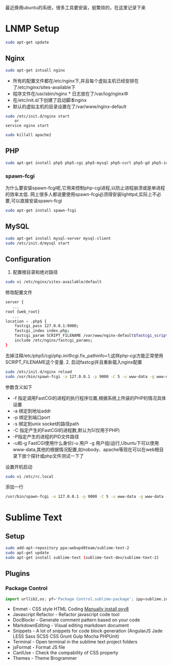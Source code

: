 最近换用ubuntu的系统，很多工具要安装，挺繁琐的，在这里记录下来
# LNMP Setup

``` sh
sudo apt-get update
```
## Nginx

``` sh
sudo apt-get intsall nginx
```
- 所有的配置文件都在/etc/nginx下,并且每个虚拟主机已经安排在了/etc/nginx/sites-available下
- 程序文件在/usr/sbin/nginx \* 日志放在了/var/log/nginx中
- 在/etc/init.d/下创建了启动脚本nginx
- 默认的虚拟主机的目录设置在了/var/www/nginx-default

``` sh
sudo /etc/init.d/nginx start 
    or
service nginx start

sudo killall apache2 
```
## PHP

``` sh
sudo apt-get install php5 php5-cgi php5-mysql php5-curl php5-gd php5-idn php-pear php5-imagick php5-imap php5-mcrypt php5-memcache php5-mhash php5-ming php5-pspell php5-recode php5-snmp php5-tidy php5-xmlrpc php5-sqlite php5-xsl
```
### spawn-fcgi

为什么要安装spawn-fcgi呢,它用来控制php-cgi进程,以防止进程崩溃或是单进程的效率太低.
网上很多人都说要使用spawn-fcgi必须得安装lighttpd,实际上不必要,可以直接安装spawn-fcgi

``` sh
sudo apt-get install spawn-fcgi 
```
## MySQL

``` sh
sudo apt-get install mysql-server mysql-client
sudo /etc/init.d/mysql start
```
## Configuration
1. 配置根目录和绝对路径

``` sh
sudo vi /etc/nginx/sites-available/default
```

修改配置文件

``` sh
server {
   ...
root {web_root}
   ...
location ~ .php$ {
    fastcgi_pass 127.0.0.1:9000;
    fastcgi_index index.php;
    fastcgi_param SCRIPT_FILENAME /var/www/nginx-default$fastcgi_script_name;(Optional)
    include /etc/nginx/fastcgi_params; 
}
```

去掉注释/etc/php5/cgi/php.ini中cgi.fix_pathinfo=1;这样php-cgi方能正常使用SCRIPT_FILENAME这个变量.
2. 启动fastcgi并且重新载入nginx配置

``` sh
sudo /etc/init.d/nginx reload
sudo /usr/bin/spawn-fcgi -a 127.0.0.1 -p 9000 -C 5 -u www-data -g www-data -f /usr/bin/php5-cgi -P /var/run/fastcgi-php.pid
```

参数含义如下
- -f 指定调用FastCGI的进程的执行程序位置,根据系统上所装的PHP的情况具体设置
- -a 绑定到地址addr
- -p 绑定到端口port
- -s 绑定到unix socket的路径path
- -C 指定产生的FastCGI的进程数,默认为5(仅用于PHP)
- -P指定产生的进程的PID文件路径
- -u和-g FastCGI使用什么身份(-u 用户 -g 用户组)运行,Ubuntu下可以使用www-data,其他的根据情况配置,如nobody、apache等现在可以在web根目录下放个探针或php文件测试一下了

设置开机启动

``` sh
sudo vi /etc/rc.local
```

添加一行   

``` sh
/usr/bin/spawn-fcgi -a 127.0.0.1 -p 9000 -C 5 -u www-data -g www-data -f /usr/bin/php5-cgi -P /var/run/fastcgi-php.pid
```
# Sublime Text
## Setup

``` sh
sudo add-apt-repository ppa:webupd8team/sublime-text-2  
sudo apt-get update 
sudo apt-get install sublime-text (sublime-text-dev/sublime-text-2)
```
## Plugins
### Package Control

``` python
import urllib2,os; pf='Package Control.sublime-package'; ipp=sublime.installed_packages_path(); os.makedirs(ipp) if not os.path.exists(ipp) else None; urllib2.install_opener(urllib2.build_opener(urllib2.ProxyHandler())); open(os.path.join(ipp,pf),'wb').write(urllib2.urlopen('http://sublime.wbond.net/'+pf.replace(' ','%20')).read()); print 'Please restart Sublime Text to finish installation'  
```
- Emmet - CSS style HTML Coding [Manually install pyv8](https://github.com/emmetio/pyv8-binaries)
- Javascript Refactor - Refactor javascript code tool
- DocBlockr - Generate comment pattern based on your code
- MarkdownEditing - Visual editing markdown document
- Snippets - A lot of snippets for code block generation (AngularJS Jade LESS Sass SCSS CSS Grunt Gulp Mocha PHPUnit)
- Terminal - Open terminal in the sublime text project folders
- jsFormat - Format JS file
- CanIUse - Check the compability of CSS property
- Themes - Theme Brogrammer
